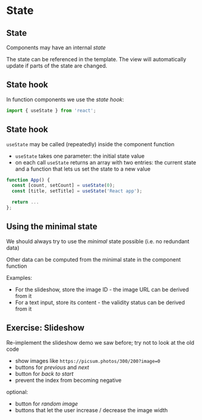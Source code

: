 # State

## State

Components may have an internal _state_

The state can be referenced in the template. The view will automatically update if parts of the state are changed.

## State hook

In function components we use the _state hook_:

```js
import { useState } from 'react';
```

## State hook

`useState` may be called (repeatedly) inside the component function

- `useState` takes one parameter: the initial state value
- on each call `useState` returns an array with two entries: the current state and a function that lets us set the state to a new value

```js
function App() {
  const [count, setCount] = useState(0);
  const [title, setTitle] = useState('React app');

  return ...
};
```

## Using the minimal state

We should always try to use the _minimal_ state possible (i.e. no redundant data)

Other data can be computed from the minimal state in the component function

Examples:

- For the slideshow, store the image ID - the image URL can be derived from it
- For a text input, store its content - the validity status can be derived from it

## Exercise: Slideshow

Re-implement the slideshow demo we saw before; try not to look at the old code

- show images like `https://picsum.photos/300/200?image=0`
- buttons for _previous_ and _next_
- button for _back to start_
- prevent the index from becoming negative

optional:

- button for _random image_
- buttons that let the user increase / decrease the image width
